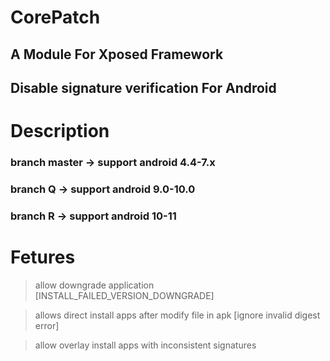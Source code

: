 # CorePatch 
## A Module For Xposed Framework
## Disable signature verification For Android
# Description
### branch master -> support  android 4.4-7.x  
### branch Q -> support android 9.0-10.0 
### branch R -> support android 10-11
# Fetures

> allow downgrade application [INSTALL_FAILED_VERSION_DOWNGRADE]

> allows direct install apps after modify file in apk [ignore invalid digest error]

> allow overlay install apps with inconsistent signatures


